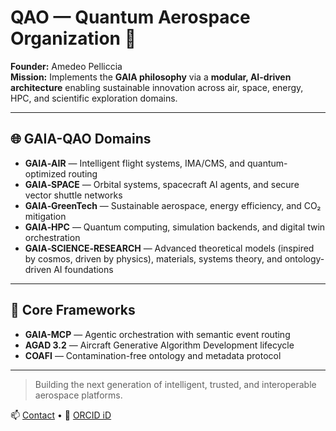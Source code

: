 # QAO — Quantum Aerospace Organization 🚀

**Founder:** Amedeo Pelliccia  
**Mission:** Implements the **GAIA philosophy** via a **modular, AI-driven architecture** enabling sustainable innovation across air, space, energy, HPC, and scientific exploration domains.

---

## 🌐 GAIA-QAO Domains

- **GAIA‑AIR** — Intelligent flight systems, IMA/CMS, and quantum-optimized routing  
- **GAIA‑SPACE** — Orbital systems, spacecraft AI agents, and secure vector shuttle networks  
- **GAIA‑GreenTech** — Sustainable aerospace, energy efficiency, and CO₂ mitigation  
- **GAIA‑HPC** — Quantum computing, simulation backends, and digital twin orchestration  
- **GAIA‑SCIENCE‑RESEARCH** — Advanced theoretical models (inspired by cosmos, driven by physics), materials, systems theory, and ontology-driven AI foundations  

---

## 🧠 Core Frameworks

- **GAIA-MCP** — Agentic orchestration with semantic event routing  
- **AGAD 3.2** — Aircraft Generative Algorithm Development lifecycle  
- **COAFI** — Contamination-free ontology and metadata protocol  

---

> Building the next generation of intelligent, trusted, and interoperable aerospace platforms.

📫 [Contact](mailto:ame.pell@outlook.com) • 🔗 [ORCID iD](https://orcid.org/0009-0008-1743-0409)
